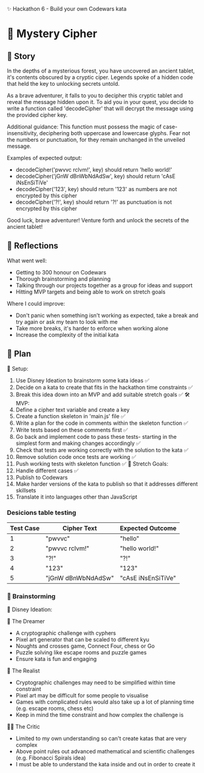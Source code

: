 ✨ Hackathon 6 - Build your own Codewars kata

# 📜 Mystery Cipher

## 📖 Story

In the depths of a mysterious forest, you have uncovered an ancient tablet, it's contents obscured by a cryptic ciper. Legends spoke of a hidden code that held the key to unlocking secrets untold.

As a brave adventurer, it falls to you to decipher this cryptic tablet and reveal the message hidden upon it. To aid you in your quest, you decide to write a function called 'decodeCipher' that will decrypt the message using the provided cipher key.

Additional guidance: This function must possess the magic of case-insensitivity, deciphering both uppercase and lowercase glyphs. Fear not the numbers or punctuation, for they remain unchanged in the unveiled message.

Examples of expected output:

- decodeCipher('pwvvc rclvm!', key) should return 'hello world!'
- decodeCipher('jGnW dBnWbNdAdSw', key) should return 'cAsE iNsEnSiTiVe'
- decodeCipher('123', key) should return '123' as numbers are not encrypted by this cipher
- decodeCipher('?!', key) should return '?!' as punctuation is not encrypted by this cipher

Good luck, brave adventurer! Venture forth and unlock the secrets of the ancient tablet!

## 💭 Reflections

What went well:

- Getting to 300 honour on Codewars
- Thorough brainstorming and planning
- Talking through our projects together as a group for ideas and support
- Hitting MVP targets and being able to work on stretch goals

Where I could improve:

- Don't panic when something isn't working as expected, take a break and try again or ask my team to look with me
- Take more breaks, it's harder to enforce when working alone
- Increase the complexity of the initial kata

## 📝 Plan

🏁 Setup:

1. Use Disney Ideation to brainstorm some kata ideas ✅
2. Decide on a kata to create that fits in the hackathon time constraints ✅
3. Break this idea down into an MVP and add suitable stretch goals ✅
   🛠️ MVP:
4. Define a cipher text variable and create a key
5. Create a function skeleton in 'main.js' file ✅
6. Write a plan for the code in comments within the skeleton function ✅
7. Write tests based on these comments first ✅
8. Go back and implement code to pass these tests- starting in the simplest form and making changes accordingly ✅
9. Check that tests are working correctly with the solution to the kata ✅
10. Remove solution code once tests are working ✅
11. Push working tests with skeleton function ✅
    🚀 Stretch Goals:
12. Handle different cases ✅
13. Publish to Codewars
14. Make harder versions of the kata to publish so that it addresses different skillsets
15. Translate it into languages other than JavaScript

### Desicions table testing

| Test Case | Cipher Text        | Expected Outcome   |
| --------- | ------------------ | ------------------ |
| 1         | "pwvvc"            | "hello"            |
| 2         | "pwvvc rclvm!"     | "hello world!"     |
| 3         | "?!"               | "?!"               |
| 4         | "123"              | "123"              |
| 5         | "jGnW dBnWbNdAdSw" | "cAsE iNsEnSiTiVe" |

### 🧠 Brainstorming

🏰 Disney Ideation:

🌟 The Dreamer

- A cryptographic challenge with cyphers
- Pixel art generator that can be scaled to different kyu
- Noughts and crosses game, Connect Four, chess or Go
- Puzzle solving like escape rooms and puzzle games
- Ensure kata is fun and engaging

🤔 The Realist

- Cryptographic challenges may need to be simplified within time constraint
- Pixel art may be difficult for some people to visualise
- Games with complicated rules would also take up a lot of planning time (e.g. escape rooms, chess etc)
- Keep in mind the time constraint and how complex the challenge is

🕵️‍♂️ The Critic

- Limited to my own understanding so can't create katas that are very complex
- Above point rules out advanced mathematical and scientific challenges (e.g. Fibonacci Spirals idea)
- I must be able to understand the kata inside and out in order to create it

